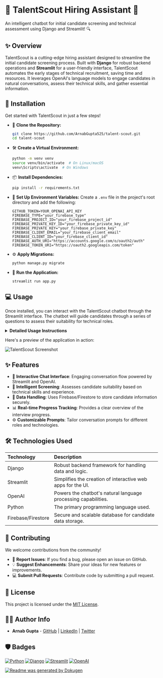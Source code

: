 # 🤖 TalentScout Hiring Assistant 🚀

An intelligent chatbot for initial candidate screening and technical assessment using Django and Streamlit! 🔍

## ✨ Overview

TalentScout is a cutting-edge hiring assistant designed to streamline the initial candidate screening process. Built with **Django** for robust backend operations and **Streamlit** for a user-friendly interface, TalentScout automates the early stages of technical recruitment, saving time and resources. It leverages OpenAI's language models to engage candidates in natural conversations, assess their technical skills, and gather essential information.

## 🚀 Installation

Get started with TalentScout in just a few steps!

- 👯 **Clone the Repository:**
  ```bash
  git clone https://github.com/ArnabGupta525/talent-scout.git
  cd talent-scout
  ```

- 🛠️ **Create a Virtual Environment:**
  ```bash
  python -m venv venv
  source venv/bin/activate  # On Linux/macOS
  venv\Scripts\activate  # On Windows
  ```

- 📦 **Install Dependencies:**
  ```bash
  pip install -r requirements.txt
  ```

- 🔑 **Set Up Environment Variables:**
  Create a `.env` file in the project's root directory and add the following:

  ```
  GITHUB_TOKEN=YOUR_OPENAI_API_KEY
  FIREBASE_TYPE="your_firebase_type"
  FIREBASE_PROJECT_ID="your_firebase_project_id"
  FIREBASE_PRIVATE_KEY_ID="your_firebase_private_key_id"
  FIREBASE_PRIVATE_KEY="your_firebase_private_key"
  FIREBASE_CLIENT_EMAIL="your_firebase_client_email"
  FIREBASE_CLIENT_ID="your_firebase_client_id"
  FIREBASE_AUTH_URI="https://accounts.google.com/o/oauth2/auth"
  FIREBASE_TOKEN_URI="https://oauth2.googleapis.com/token"
  ```

- ⚙️ **Apply Migrations:**
  ```bash
  python manage.py migrate
  ```
  
- 🏃 **Run the Application:**
  ```bash
  streamlit run app.py
  ```

## 💻 Usage

Once installed, you can interact with the TalentScout chatbot through the Streamlit interface. The chatbot will guide candidates through a series of questions to assess their suitability for technical roles.

<details>
<summary><b>Detailed Usage Instructions</b></summary>

1.  **Start a Session**: Click the "Start New Session" button in the sidebar to begin a new screening process.
2.  **Engage with the Chatbot**: The chatbot will greet the candidate and start collecting basic information.
3.  **Technical Assessment**: After gathering the necessary details, the chatbot will ask technical questions based on the candidate's skills.
4.  **Review Progress**: Monitor the interview progress and collected information in the sidebar.
5.  **End the Session**: The chatbot will provide a closing message, and the candidate's information will be saved for review.

</details>

Here's a preview of the application in action:

![TalentScout Screenshot](https://i.imgur.com/your_screenshot.png)

## ✨ Features

- 💬 **Interactive Chat Interface**: Engaging conversation flow powered by Streamlit and OpenAI.
- 🧠 **Intelligent Screening**: Assesses candidate suitability based on technical skills and experience.
- 💾 **Data Handling**: Uses Firebase/Firestore to store candidate information securely.
- 📊 **Real-time Progress Tracking**: Provides a clear overview of the interview progress.
- ⚙️ **Customizable Prompts**: Tailor conversation prompts for different roles and technologies.

## 🛠️ Technologies Used

| Technology         | Description                                                 |
| :----------------- | :---------------------------------------------------------- |
| Django             | Robust backend framework for handling data and logic.        |
| Streamlit          | Simplifies the creation of interactive web apps for the UI.  |
| OpenAI             | Powers the chatbot's natural language processing capabilities. |
| Python             | The primary programming language used.                      |
| Firebase/Firestore | Secure and scalable database for candidate data storage.    |

## 🤝 Contributing

We welcome contributions from the community!

- 🐛 **Report Issues**: If you find a bug, please open an issue on GitHub.
- 💡 **Suggest Enhancements**: Share your ideas for new features or improvements.
- 💻 **Submit Pull Requests**: Contribute code by submitting a pull request.

## 📜 License

This project is licensed under the [MIT License](LICENSE).

## 🧑‍💻 Author Info

- **Arnab Gupta** - [GitHub](https://github.com/ArnabGupta525) | [LinkedIn](your_linkedin_profile) | [Twitter](your_twitter_profile)

## 🛡️ Badges

[![Python](https://img.shields.io/badge/python-3.8-blue.svg)](https://www.python.org/)
[![Django](https://img.shields.io/badge/django-%23092E20.svg?style=for-the-badge&logo=django&logoColor=white)](https://www.djangoproject.com/)
[![Streamlit](https://img.shields.io/badge/Streamlit-FF4B4B?style=for-the-badge&logo=streamlit&logoColor=white)](https://streamlit.io/)
[![OpenAI](https://img.shields.io/badge/OpenAI-412991?style=flat&logo=openai&logoColor=white)](https://openai.com/)

[![Readme was generated by Dokugen](https://img.shields.io/badge/Readme%20was%20generated%20by-Dokugen-brightgreen)](https://www.npmjs.com/package/dokugen)
